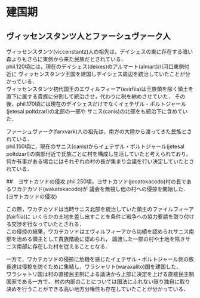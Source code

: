 # 建国期
## ヴィッセンスタンツ人とファーシュヴァーク人
ヴィッセンスタンツ(viccenstantz)人の祖先は，デイシェスの東に存在する暗い森よりもさらに東側から来た民族だとされている．  
phil.120頃には，現在のデイシェス(deixes)のアルマート(almart)川河口東側付近に
ヴィッセンスタンツ王国を建国しデイシェス周辺を統治していたことが分かっている．  
ヴィッセンスタンツ初代国王のエヴィルフィーア(evirfiia)は王族領を除く領土を直下に属する貴族に分割して統治させ，代わりに税を納めさせていた．
その後，phil.170頃には現在のデイシェスだけでなくイェテザル・ポルトジャール(jetesal poltdzarl)の北部の一部や
サニス(canis)の北部をも統治下に含めていた．

ファーシュヴァーク(farxvark)人の祖先は，南方の大陸から渡ってきた民族とされている．  
phil.150頃に，現在のサニス(canis)からイェテザル・ポルトジャール(jetesal poltdzarl)の南部付近で氏族ごとに村を構成し生活していたと考えられており，何か有事がある場合にはそれぞれの村の長が集まり会議を行い決定していたとされている．

##　ヨサトカソドの侵攻
phil.250頃，ヨサトカソド(jocatokacodo)村の長であるワカテカソド(wakatekacodo)が
議会を無視し他の村への侵掠を開始した．(ヨサトカソドの侵攻)  

この際，ワカテカソドは当時サニス北部を統治していた領主のファイルフィーア(fairfiia)に
いくらかの土地を差し出すことを条件に戦争への協力要請を取り付ける交渉を行なっていたとされる．  
この侵掠の結果，ワカテカソドはエヴィルフィーアから功績を認められサニス南部を治める領主として貴族階級に認められ，
譲渡した一部の村や土地を除きサニス南部に存在した村を従えることとなる．

一方で，ワカテカソドの侵掠に危機を感じたイェテザル・ポルトジャール側の族長達は侵掠を防ぐために集結し，ワラシャリト(waraxalito)国を建国した．  
ワラシャトリ国は村の直接民主制による議決から上部に決定を上げる直接民主制国家である一方で，
村の内部のことについては国法にふれない限り独自に取り決めを行うことができる高い地方分権性も存在していたことが分かっている．